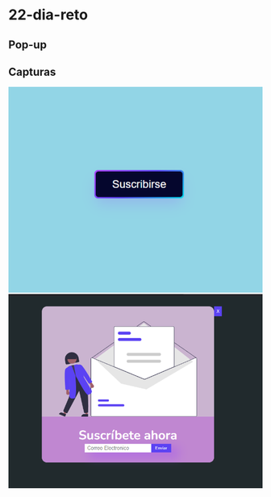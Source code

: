 # 22-dia-reto
Pop-up
---
## Capturas
![capturas](https://github.com/juanveprox/22-dia-reto/blob/7ae676cd21614ae1446e1aada0cd6b5b5228a864/captura/Screenshot_1.png)
![capturas](https://github.com/juanveprox/22-dia-reto/blob/7ae676cd21614ae1446e1aada0cd6b5b5228a864/captura/Screenshot_2.png)